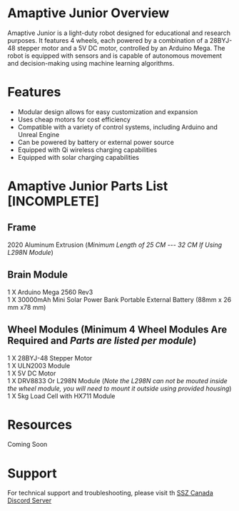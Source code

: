 # Amaptive Junior Overview
Amaptive Junior is a light-duty robot designed for educational and research purposes. It features 4 wheels, each powered by a combination of a 28BYJ-48 stepper motor and a 5V DC motor, controlled by an Arduino Mega. The robot is equipped with sensors and is capable of autonomous movement and decision-making using machine learning algorithms.

# Features

<ul>
 <li>Modular design allows for easy customization and expansion</li>
 <li>Uses cheap motors for cost efficiency</li>
 <li>Compatible with a variety of control systems, including Arduino and Unreal Engine</li>
 <li>Can be powered by battery or external power source</li>
 <li> Equipped with Qi wireless charging capabilities</li>
 <li> Equipped with solar charging capabilities</li>
</ul>

# Amaptive Junior Parts List [INCOMPLETE]

## Frame
 2020 Aluminum Extrusion (*Minimum Length of 25 CM --- 32 CM If Using L298N Module*)

## Brain Module

 1  X  Arduino Mega 2560 Rev3
 <br />
 1 X 30000mAh Mini Solar Power Bank Portable External Battery (88mm x 26 mm x78 mm)
 <br />

## Wheel Modules (Minimum 4 Wheel Modules Are Required and *Parts are listed per module*)

 1  X  28BYJ-48 Stepper Motor
 <br />
 1  X  ULN2003 Module
 <br />
 1  X  5V DC Motor
 <br />
 1  X  DRV8833 Or L298N Module (*Note the L298N can not be mouted inside the wheel module, you will need to mount it outside using provided housing*)
 <br />
 1  X  5kg Load Cell with HX711 Module
 <br />
 
# Resources
Coming Soon

# Support
For technical support and troubleshooting, please visit th [SSZ Canada Discord Server](https://ssz.ca/chat)

